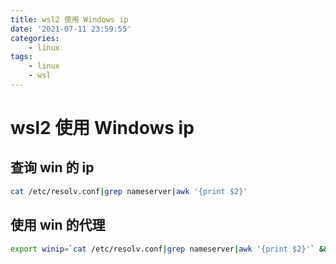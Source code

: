 ```yaml
---
title: wsl2 使用 Windows ip
date: '2021-07-11 23:59:55'
categories:
    - linux
tags:
    - linux
    - wsl
---
```


# wsl2 使用 Windows ip

## 查询 win 的 ip

```bash
cat /etc/resolv.conf|grep nameserver|awk '{print $2}'
```

## 使用 win 的代理

```bash
export winip=`cat /etc/resolv.conf|grep nameserver|awk '{print $2}'` && export HTTP_PROXY=http://$winip:8889 && export HTTPS_PROXY=http://$winip:8889
```
